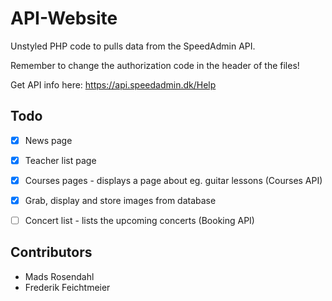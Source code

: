 # API-Website
Unstyled PHP code to pulls data from the SpeedAdmin API.

Remember to change the authorization code in the header of the files!

Get API info here: https://api.speedadmin.dk/Help

## Todo

- [x] News page
- [x] Teacher list page
- [x] Courses pages - displays a page about eg. guitar lessons (Courses API)
- [x] Grab, display and store images from database
- [ ] Concert list - lists the upcoming concerts (Booking API)


## Contributors
- Mads Rosendahl
- Frederik Feichtmeier
